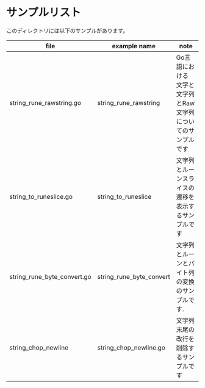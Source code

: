 # サンプルリスト

このディレクトリには以下のサンプルがあります。

|file|example name|note|
|----|------------|----|
|string\_rune\_rawstring.go|string\_rune\_rawstring|Go言語における 文字と文字列とRaw文字列についてのサンプルです|
|string\_to\_runeslice.go|string\_to\_runeslice|文字列とルーンスライスの遷移を表示するサンプルです|
|string\_rune\_byte\_convert.go|string\_rune\_byte\_convert|文字列とルーンとバイト列の変換のサンプルです.|
|string\_chop\_newline|string\_chop\_newline.go|文字列末尾の改行を削除するサンプルです|

